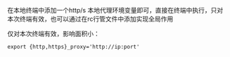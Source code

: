 在本地终端中添加一个http/s 本地代理环境变量即可，直接在终端中执行，只对本次终端有效，也可以通过在rc行管文件中添加实现全局作用

仅对本次终端有效，影响面积小：

    export {http,https}_proxy='http://ip:port'